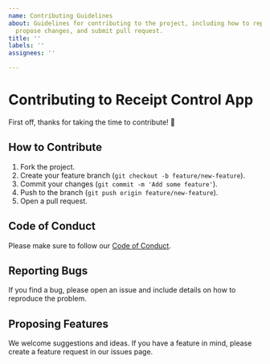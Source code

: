```yaml
---
name: Contributing Guidelines
about: Guidelines for contributing to the project, including how to report issues,
  propose changes, and submit pull request.
title: ''
labels: ''
assignees: ''

---
```


# Contributing to Receipt Control App

First off, thanks for taking the time to contribute! 🎉

## How to Contribute

1. Fork the project.
2. Create your feature branch (`git checkout -b feature/new-feature`).
3. Commit your changes (`git commit -m 'Add some feature'`).
4. Push to the branch (`git push origin feature/new-feature`).
5. Open a pull request.

## Code of Conduct

Please make sure to follow our [Code of Conduct](CODE_OF_CONDUCT.md).

## Reporting Bugs

If you find a bug, please open an issue and include details on how to reproduce the problem.

## Proposing Features

We welcome suggestions and ideas. If you have a feature in mind, please create a feature request in our issues page.
